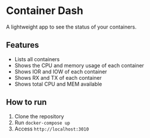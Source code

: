 # Container Dash
A lightweight app to see the status of your containers.

## Features
- Lists all containers
- Shows the CPU and memory usage of each container
- Shows IOR and IOW of each container
- Shows RX and TX of each container
- Shows total CPU and MEM available

## How to run
1. Clone the repository
2. Run `docker-compose up`
3. Access `http://localhost:3010`
